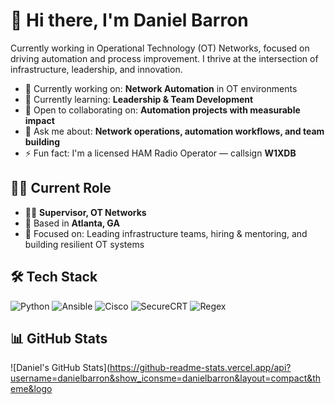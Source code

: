 # 👋 Hi there, I'm Daniel Barron

Currently working in Operational Technology (OT) Networks, focused on driving automation and process improvement. I thrive at the intersection of infrastructure, leadership, and innovation.

- 🔭 Currently working on: **Network Automation** in OT environments  
- 🌱 Currently learning: **Leadership & Team Development**  
- 👯 Open to collaborating on: **Automation projects with measurable impact**  
- 💬 Ask me about: **Network operations, automation workflows, and team building**  
- ⚡ Fun fact: I'm a licensed HAM Radio Operator — callsign **W1XDB**

## 👨‍💼 Current Role

- 🧑‍💼 **Supervisor, OT Networks**  
- 📍 Based in **Atlanta, GA**  
- 🎯 Focused on: Leading infrastructure teams, hiring & mentoring, and building resilient OT systems

## 🛠️ Tech Stack

![Python](https://img.shields.io/badge/Python-3776AB?style=for-the-badge&logo=python&logoColor=white)
![Ansible](https://img.shields.io/badge/Ansible-EE0000?style=for-the-badge&logo=ansible&logoColor=white)
![Cisco](https://img.shields.io/badge/Cisco-1BA0D7?style=for-the-badge&logo=cisco&logoColor=white)
![SecureCRT](https://img.shields.io/badge/SecureCRT-007ACC?style=for-the-badge&logo=windows-terminal&logoColor=white)
![Regex](https://img.shields.io/badge/Regex-FF4088?style=for-the-badge&logo=codeforces&logoColor=white)

## 📊 GitHub Stats

![Daniel's GitHub Stats](https://github-readme-stats.vercel.app/api?username=danielbarron&show_iconsme=danielbarron&layout=compact&theme&logo
